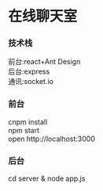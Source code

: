 # 在线聊天室 


### 技术栈
前台:react+Ant Design<br />
后台:express<br />
通讯:socket.io<br />
### 前台
cnpm install <br />
npm start <br />
open http://localhost:3000

### 后台

cd server & node app.js<br />
